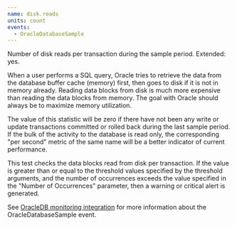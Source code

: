 ```yaml
---
name: disk.reads
units: count
events:
  - OracleDatabaseSample
---
```


Number of disk reads per transaction during the sample period. Extended: yes.

When a user performs a SQL query, Oracle tries to retrieve the data from the database buffer cache (memory) first, then goes to disk if it is not in memory already. Reading data blocks from disk is much more expensive than reading the data blocks from memory. The goal with Oracle should always be to maximize memory utilization.

The value of this statistic will be zero if there have not been any write or update transactions committed or rolled back during the last sample period. If the bulk of the activity to the database is read only, the corresponding "per second" metric of the same name will be a better indicator of current performance.

This test checks the data blocks read from disk per transaction. If the value is greater than or equal to the threshold values specified by the threshold arguments, and the number of occurrences exceeds the value specified in the "Number of Occurrences" parameter, then a warning or critical alert is generated.

See [OracleDB monitoring integration](https://docs.newrelic.com/docs/integrations/host-integrations/host-integrations-list/oracledb-monitoring-integration) for more information about the OracleDatabaseSample event.